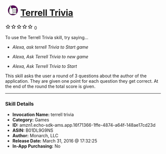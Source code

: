 # &nbsp;<img src="skill_icon" alt="Terrell Trivia icon" width="36"> [Terrell Trivia](http://alexa.amazon.com/#skills/amzn1.echo-sdk-ams.app.16f71366-1ffe-4874-a64f-148ae17cd23d)
![0 stars](../../images/ic_star_border_black_18dp_1x.png)![0 stars](../../images/ic_star_border_black_18dp_1x.png)![0 stars](../../images/ic_star_border_black_18dp_1x.png)![0 stars](../../images/ic_star_border_black_18dp_1x.png)![0 stars](../../images/ic_star_border_black_18dp_1x.png) 0

To use the Terrell Trivia skill, try saying...

* *Alexa, ask terrell Trivia to Start game*

* *Alexa, Ask Terrell Trivia to new game*

* *Alexa, Ask Terrell Trivia to Start*

This skill asks the user a round of 3 questions about the author of the application. They are given one point for each question they get correct. At the end of the round the total score is given.

***

### Skill Details

* **Invocation Name:** terrell trivia
* **Category:** Games
* **ID:** amzn1.echo-sdk-ams.app.16f71366-1ffe-4874-a64f-148ae17cd23d
* **ASIN:** B01DL9G9NS
* **Author:** Monarch, LLC
* **Release Date:** March 31, 2016 @ 17:32:25
* **In-App Purchasing:** No
